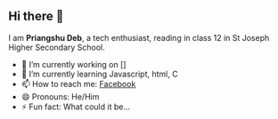 ## Hi there 👋

I am **Priangshu Deb**, a tech enthusiast, reading in class 12 in St Joseph Higher Secondary School.

- 🔭 I’m currently working on []
- 🌱 I’m currently learning Javascript, html, C
- 📫 How to reach me: [Facebook](https://facebook.com/deb.prantik)
- 😄 Pronouns: He/Him
- ⚡ Fun fact: What could it be...

